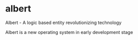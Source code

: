 # albert
Albert - A logic based entity revolutionizing technology

Albert is a new operating system in early development stage